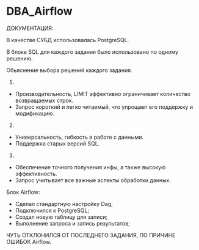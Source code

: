 # DBA_Airflow
ДОКУМЕНТАЦИЯ:

В качестве СУБД использовалась PostgreSQL.

В блоке SQL для каждого задания было использовано по одному решению.

Обьяснение выбора решений каждого задания.

1. 
- Производительность, LIMIT эффективно ограничивает количество возвращаемых строк.
- Запрос короткий и легко читаемый, что упрощает его поддержку и модификацию.

2.
 - Универсальность, гибкость в работе с данными. 
 - Поддержка старых версий SQL.

 3.
 - Обеспечение точного получения инфы, а также высокую эффективность.
 - Запрос учитывает все важные аспекты обработки данных.
 

 Блок Airflow:

- Сделал стандартную настройку Dag;
- Подключился к PostgreSQL;
- Создал новую таблицу для записи;
- Выполнение запроса и запись результатов;

ЧУТЬ ОТКЛОНИЛСЯ ОТ ПОСЛЕДНЕГО ЗАДАНИЯ, ПО ПРИЧИНЕ ОШИБОК Airflow.


